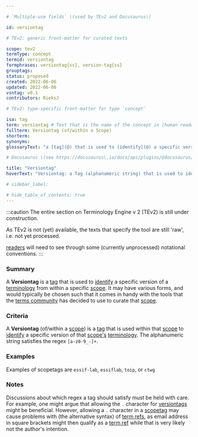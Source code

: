 ```yaml
---

# `Multiple-use fields` \(used by TEv2 and Docusaurus\)

id: versiontag

# TEv2: generic front-matter for curated texts

scope: tev2
termType: concept
termid: versiontag
formphrases: versiontag{ss}, version-tag{ss}
grouptags:
status: proposed
created: 2022-06-06
updated: 2022-06-06
vsntag: v0.1
contributors: RieksJ

# TEv2: type-specific front-matter for type `concept`

isa: tag
term: versiontag # Text that is the name of the concept in (human readable) texts.
fullterm: Versiontag (of/within a Scope)
shorterm:
synonyms:
glossaryText: "a [tag](@) that is used to [identify](@) a specific version of a [terminology](@) from within a specific [scope](@)."

# Docusaurus \(see https://docusaurus\.io/docs/api/plugins/@docusaurus/plugin-content-docs#markdown-front-matter\):

title: "Versiontag"
hoverText: "Versiontag: a Tag (alphanumeric string) that is used to identify a specific version of a Terminology from within a specific Scope."

# sidebar_label:

# hide_table_of_contents: true
---
```


:::caution
The entire section on Terminology Engine v 2 (TEv2) is still under construction.

As TEv2 is not (yet) available, the texts that specify the tool are still 'raw', i.e. not yet
processed.

[readers](@) will need to see through some (currently unprocessed) notational
conventions.
:::

### Summary

A **Versiontag** is a [tag](@) that is used to [identify](@) a specific version of
a [terminology](@) from within a specific [scope](@). It may have various forms, and would typically
be chosen such that it comes in handy with the tools that the [terms community](@) has decided to
use to curate that [scope](@).

### Criteria

A **Versiontag** (of/within a [scope](@)) is a [tag](@) that is used within that [scope](@)
to [identify](@) a specific version of that [scope's](@) [terminology](@). The alphanumeric string
satisfies the regex `[a-z0-9_-]+`.

### Examples

Examples of scopetags are `essif-lab`, `essiflab`, `toip`, or `ctwg`

### Notes

Discussions about which regex a tag should satisfy must be held with care. For example, one might
argue that allowing the `.` character for [versiontags](@) might be beneficial. However, allowing
a `.` character in a [scopetag](@) may cause problems with (the alternative syntax)
of [term refs](@), as email address in square brackets might then qualify as a [term ref](@) while
that is very likely not the author's intention.
